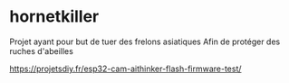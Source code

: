 # hornetkiller
Projet ayant pour but de tuer des frelons asiatiques
Afin de protéger des ruches d'abeilles


https://projetsdiy.fr/esp32-cam-aithinker-flash-firmware-test/
